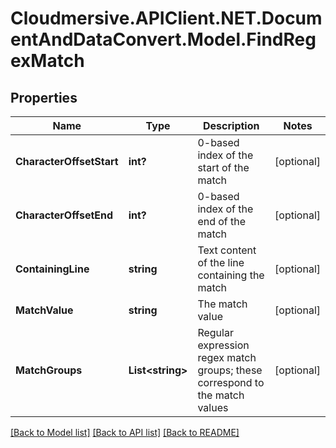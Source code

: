 # Cloudmersive.APIClient.NET.DocumentAndDataConvert.Model.FindRegexMatch
## Properties

Name | Type | Description | Notes
------------ | ------------- | ------------- | -------------
**CharacterOffsetStart** | **int?** | 0-based index of the start of the match | [optional] 
**CharacterOffsetEnd** | **int?** | 0-based index of the end of the match | [optional] 
**ContainingLine** | **string** | Text content of the line containing the match | [optional] 
**MatchValue** | **string** | The match value | [optional] 
**MatchGroups** | **List&lt;string&gt;** | Regular expression regex match groups; these correspond to the match values | [optional] 

[[Back to Model list]](../README.md#documentation-for-models) [[Back to API list]](../README.md#documentation-for-api-endpoints) [[Back to README]](../README.md)

